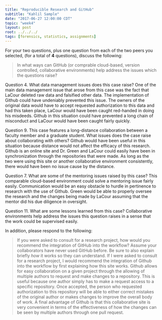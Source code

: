 ```yaml
---
title: "Reproducible Research and GitHub"
subtitle: "Kahlil Sample"
date: "2017-06-27 12:00:00 CDT"
topic: "week4"
layout: post
root: ../../../
tags: [forensics, statistics, assignments]
---
```

 
For your two questions, plus one question from each of the two peers you selected, (for a total of **4** questions), discuss the following: 

> In what ways can GitHub (or comprable cloud-based, version controlled, collaborative environments) help address the issues which the questions raise?

Question 4. 
  What data management issues does this case raise?
  One of the main data management issue that arose from this case was the fact that LaCour deleted raw data and falsified other data. The implementation of Github could have undeniably prevented this issue. The owners of the original data would have to accept requested authorization to this data and had this taken place, LaCour would have been caught red-handed in doing his misdeeds. Github in this situation could have prevented a long chain of misconduct and LaCour would have been caught fairly quickly. 


Question 9. 
  This case features a long-distance collaboration between a faculty member and a graduate student. What issues does the case
 raise about collaborating with others?
  Github would have been useful in this situation because distance would not affect the efficacy of this research. Github is an online site and Dr. Green and LaCour could easily have been in synchronization through the repositories that were made. As long as the two were using this site or another collaborative environment consistently, there would have been no issue cause by the distance. 
  

Question 7.
  What are some of the mentoring issues raised by this case?
  This comparable cloud-based environment could solve a mentoring issue fairly easily. Communication would be an easy obstacle to hurdle in pertinence to research with the use of Github. Green would be able to properly oversee the research and the changes being made by LaCour assuming that the mentor did his due diligence in oversight.
  
Question 11. 
  What are some lessons learned from this case? 
  Collaborative environments help address the issues this question raises in a sense that the work could be supervised easily. 


In addition, please respond to the following: 

> If you were asked to consult for a research project, how would you recommend the integration of GitHub into the workflow? Assume your collaborators have never used GitHub before. Be sure to also explain briefly *how* it works so they can understand. 
  If I were asked to consult for a research project, I would recommend the integration of Github into the workflow by first explaining how this site works. Github allows for easy collaboration on a given project through the allowing of multiple authors to request and make changes to a repository. This is useful because one author simply has to make a request access to a specific repository. Once accepted, the person who requested authorization to this repository will be able to either correct mistakes of the original author or makes changes to improve the overall body of work. A final advantage of Github is that this collaborative site is very convenient in terms of the effectiveness of how the changes can be seen by multiple authors through one pull request. 
